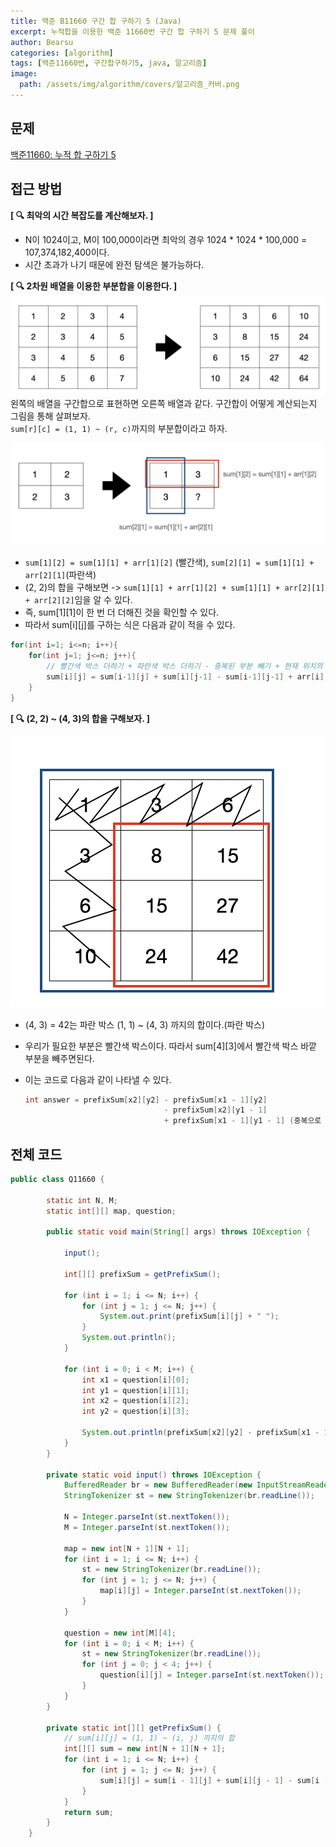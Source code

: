 ```yaml
---
title: 백준 B11660 구간 합 구하기 5 (Java)
excerpt: 누적합을 이용한 백준 11660번 구간 합 구하기 5 문제 풀이
author: Bearsu
categories: [algorithm]
tags: [백준11660번, 구간합구하기5, java, 알고리즘]
image:
  path: /assets/img/algorithm/covers/알고리즘_커버.png
---
```


## 문제
[백준11660: 누적 합 구하기 5](https://www.acmicpc.net/problem/11660)

## 접근 방법
**[ 🔍 최악의 시간 복잡도를 계산해보자. ]**
- N이 1024이고, M이 100,000이라면 최악의 경우 1024 * 1024 * 100,000 = 107,374,182,400이다.
- 시간 초과가 나기 때문에 완전 탐색은 불가능하다.


**[ 🔍 2차원 배열을 이용한 부분합을 이용한다. ]**
![구간_합_구하기5.png](/assets/img/algorithm/구간_합_구하기5.png)
왼쪽의 배열을 구간합으로 표현하면 오른쪽 배열과 같다. 구간합이 어떻게 계산되는지 그림을 통해 살펴보자. <br>
`sum[r][c] = (1, 1) ~ (r, c)`까지의 부분합이라고 하자.

![구간_합_구하기5_예시1.png](/assets/img/algorithm/구간_합_구하기5_예시1.png) <br>
- `sum[1][2] = sum[1][1] + arr[1][2]` (빨간색), `sum[2][1] = sum[1][1] + arr[2][1]`(파란색) 
- (2, 2)의 합을 구해보면 -> `sum[1][1] + arr[1][2] + sum[1][1] + arr[2][1] + arr[2][2]`임을 알 수 있다.
- 즉, sum[1][1]이 한 번 더 더해진 것을 확인할 수 있다. 
- 따라서 sum[i][j]를 구하는 식은 다음과 같이 적을 수 있다.
```java
for(int i=1; i<=n; i++){
    for(int j=1; j<=n; j++){
        // 빨간색 박스 더하기 + 파란색 박스 더하기 - 중복된 부분 빼기 + 현재 위치의 값 더하기
        sum[i][j] = sum[i-1][j] + sum[i][j-1] - sum[i-1][j-1] + arr[i][j];
    }
}
```

**[ 🔍 (2, 2) ~ (4, 3)의 합을 구해보자. ]**

![구간_합_구하기5_예시2.png](/assets/img/algorithm/구간_합_구하기5_예시2.png)

- (4, 3) = 42는 파란 박스 (1, 1) ~ (4, 3) 까지의 합이다.(파란 박스)
- 우리가 필요한 부분은 빨간색 박스이다. 따라서 sum[4][3]에서 빨간색 박스 바깥 부분을 빼주면된다.
- 이는 코드로 다음과 같이 나타낼 수 있다.
 
   ```java
   int answer = prefixSum[x2][y2] - prefixSum[x1 - 1][y2]  
                                  - prefixSum[x2][y1 - 1] 
                                  + prefixSum[x1 - 1][y1 - 1] (중복으로 빼진 부분 더하기)
   ```
     

## 전체 코드
~~~java
public class Q11660 {

        static int N, M;
        static int[][] map, question;

        public static void main(String[] args) throws IOException {

            input();

            int[][] prefixSum = getPrefixSum();

            for (int i = 1; i <= N; i++) {
                for (int j = 1; j <= N; j++) {
                    System.out.print(prefixSum[i][j] + " ");
                }
                System.out.println();
            }

            for (int i = 0; i < M; i++) {
                int x1 = question[i][0];
                int y1 = question[i][1];
                int x2 = question[i][2];
                int y2 = question[i][3];

                System.out.println(prefixSum[x2][y2] - prefixSum[x1 - 1][y2] - prefixSum[x2][y1 - 1] + prefixSum[x1 - 1][y1 - 1]);
            }
        }

        private static void input() throws IOException {
            BufferedReader br = new BufferedReader(new InputStreamReader(System.in));
            StringTokenizer st = new StringTokenizer(br.readLine());

            N = Integer.parseInt(st.nextToken());
            M = Integer.parseInt(st.nextToken());

            map = new int[N + 1][N + 1];
            for (int i = 1; i <= N; i++) {
                st = new StringTokenizer(br.readLine());
                for (int j = 1; j <= N; j++) {
                    map[i][j] = Integer.parseInt(st.nextToken());
                }
            }

            question = new int[M][4];
            for (int i = 0; i < M; i++) {
                st = new StringTokenizer(br.readLine());
                for (int j = 0; j < 4; j++) {
                    question[i][j] = Integer.parseInt(st.nextToken());
                }
            }
        }

        private static int[][] getPrefixSum() {
            // sum[i][j] = (1, 1) ~ (i, j) 끼지의 합
            int[][] sum = new int[N + 1][N + 1];
            for (int i = 1; i <= N; i++) {
                for (int j = 1; j <= N; j++) {
                    sum[i][j] = sum[i - 1][j] + sum[i][j - 1] - sum[i - 1][j - 1] + map[i][j];
                }
            }
            return sum;
        }
    }
~~~

